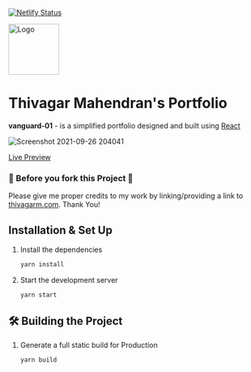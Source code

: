 [![Netlify Status](https://api.netlify.com/api/v1/badges/a5d6c9fc-e5f5-4bd1-9cab-cb2ba1e61b5d/deploy-status)](https://app.netlify.com/sites/thivagarm/deploys)

<div>
  <img alt="Logo" src="https://user-images.githubusercontent.com/25591638/134813078-663629e5-9a3f-4e19-94a0-f0f688ac0d80.png" width="100" />
</div>

# Thivagar Mahendran's Portfolio
<b>vanguard-01</b> - is a simplified portfolio designed and built using <a href="https://reactjs.org/">React</a>

![Screenshot 2021-09-26 204041](https://user-images.githubusercontent.com/25591638/134813526-55188d70-69e5-490c-978c-2eb9ae4f98e5.jpg)

<a href="https://thivagarm.com">Live Preview</a>

### 🔴 Before you fork this Project 🔴

Please give me proper credits to my work by linking/providing a link to [thivagarm.com](https://thivagarm.com).
Thank You!

## Installation & Set Up

1. Install the dependencies

   ```sh
   yarn install
   ```

2. Start the development server

   ```sh
   yarn start
   ```

## 🛠 Building the Project

1. Generate a full static build for Production

   ```sh
   yarn build
   ```
